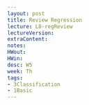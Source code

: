 ```yaml
---
layout: post
title: Review Regression
lecture: L8-regReview
lectureVersion: 
extraContent:
notes:
HWout:
HWin:
desc: W5
week: Th
tags:
- 3Classification
- 1Basic
---
```

